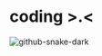 # coding >.<
![github-snake-dark](https://github.com/saywhatagainmf/coding/assets/136907100/bd6d9e9d-1cf9-4f70-9613-062beb8ce8e9)
